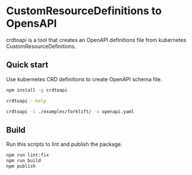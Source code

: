 # CustomResourceDefinitions to OpensAPI

crdtoapi is a tool that creates an OpenAPI definitions file from kubernetes CustomResourceDefinitions.

## Quick start

Use kubernetes CRD definitions to create OpenAPI schema file.

``` bash
npm install -g crdtoapi

crdtoapi --help

crdtoapi -i ./examples/forklift/ -o openapi.yaml
```

## Build

Run this scripts to lint and publish the package.

``` bash
npm run lint:fix
npm run build
npm publish
```